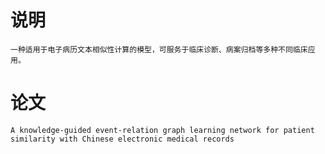# 说明
    一种适用于电子病历文本相似性计算的模型，可服务于临床诊断、病案归档等多种不同临床应用。

# 论文
    A knowledge-guided event-relation graph learning network for patient similarity with Chinese electronic medical records